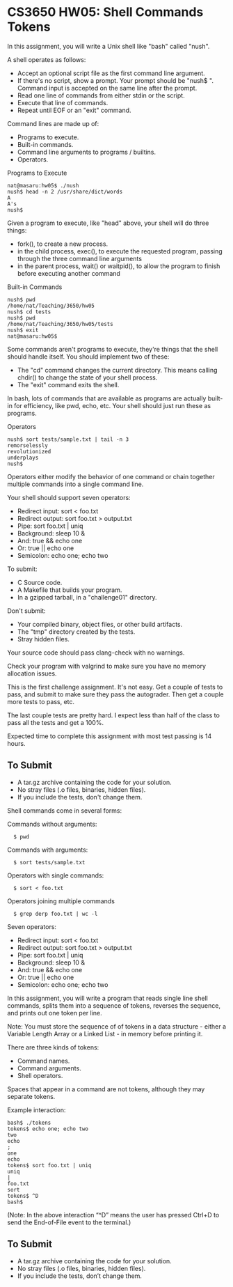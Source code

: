 # CS3650 HW05: Shell Commands Tokens

In this assignment, you will write a Unix shell like "bash" called "nush".

A shell operates as follows:

-   Accept an optional script file as the first command line argument.
-   If there's no script, show a prompt. Your prompt should be "nush$ ". Command input is accepted on the same line after the prompt.
-   Read one line of commands from either stdin or the script.
-   Execute that line of commands.
-   Repeat until EOF or an "exit" command.

Command lines are made up of:

-   Programs to execute.
-   Built-in commands.
-   Command line arguments to programs / builtins.
-   Operators.

Programs to Execute

    nat@masaru:hw05$ ./nush 
    nush$ head -n 2 /usr/share/dict/words
    A
    A's
    nush$ 

Given a program to execute, like "head" above, your shell will do three things:

-   fork(), to create a new process.
-   in the child process, exec(), to execute the requested program, passing through the three command line arguments
-   in the parent process, wait() or waitpid(), to allow the program to finish before executing another command

Built-in Commands

    nush$ pwd
    /home/nat/Teaching/3650/hw05
    nush$ cd tests
    nush$ pwd
    /home/nat/Teaching/3650/hw05/tests
    nush$ exit
    nat@masaru:hw05$

Some commands aren't programs to execute, they're things that the shell should handle itself. You should implement two of these:

-   The "cd" command changes the current directory. This means calling chdir() to change the state of your shell process.
-   The "exit" command exits the shell.

In bash, lots of commands that are available as programs are actually built-in for efficiency, like pwd, echo, etc. Your shell should just run these as programs.

Operators

    nush$ sort tests/sample.txt | tail -n 3
    remorselessly
    revolutionized
    underplays
    nush$ 

Operators either modify the behavior of one command or chain together multiple commands into a single command line.

Your shell should support seven operators:

-   Redirect input: sort < foo.txt
-   Redirect output: sort foo.txt > output.txt
-   Pipe: sort foo.txt | uniq
-   Background: sleep 10 &
-   And: true && echo one
-   Or: true || echo one
-   Semicolon: echo one; echo two

To submit:

-   C Source code.
-   A Makefile that builds your program.
-   In a gzipped tarball, in a "challenge01" directory.

Don't submit:

-   Your compiled binary, object files, or other build artifacts.
-   The "tmp" directory created by the tests.
-   Stray hidden files.

Your source code should pass clang-check with no warnings.

Check your program with valgrind to make sure you have no memory allocation issues.

This is the first challenge assignment. It's not easy. Get a couple of tests to pass, and submit to make sure they pass the autograder. Then get a couple more tests to pass, etc.

The last couple tests are pretty hard. I expect less than half of the class to pass all the tests and get a 100%.

Expected time to complete this assignment with most test passing is 14 hours.

## To Submit

-   A tar.gz archive containing the code for your solution.
-   No stray files (.o files, binaries, hidden files).
-   If you include the tests, don't change them.


Shell commands come in several forms:

Commands without arguments:

      $ pwd

Commands with arguments:

      $ sort tests/sample.txt

Operators with single commands:

      $ sort < foo.txt

Operators joining multiple commands

      $ grep derp foo.txt | wc -l

Seven operators:

-   Redirect input: sort < foo.txt
-   Redirect output: sort foo.txt > output.txt
-   Pipe: sort foo.txt | uniq
-   Background: sleep 10 &
-   And: true && echo one
-   Or: true || echo one
-   Semicolon: echo one; echo two

In this assignment, you will write a program that reads single line shell commands, splits them into a sequence of tokens, reverses the sequence, and prints out one token per line.

Note: You must store the sequence of of tokens in a data structure - either a Variable Length Array or a Linked List - in memory before printing it.

There are three kinds of tokens:

-   Command names.
-   Command arguments.
-   Shell operators.

Spaces that appear in a command are not tokens, although they may separate tokens.

Example interaction:

    bash$ ./tokens
    tokens$ echo one; echo two
    two
    echo
    ;
    one
    echo
    tokens$ sort foo.txt | uniq
    uniq
    |
    foo.txt
    sort
    tokens$ ^D
    bash$

(Note: In the above interaction “^D” means the user has pressed Ctrl+D to send the End-of-File event to the terminal.)

## To Submit

-   A tar.gz archive containing the code for your solution.
-   No stray files (.o files, binaries, hidden files).
-   If you include the tests, don’t change them.
